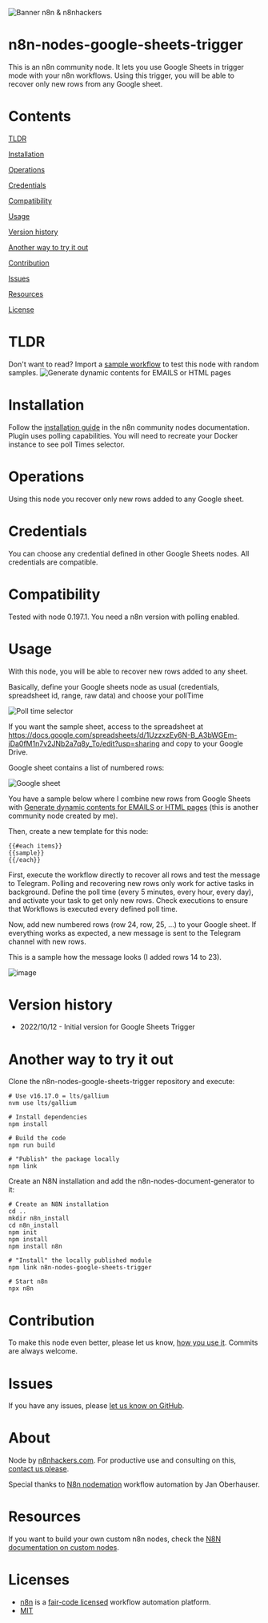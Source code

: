 ![Banner n8n & n8nhackers](images/n8n-and-n8nhackers.png)

# n8n-nodes-google-sheets-trigger

This is an n8n community node. It lets you use Google Sheets in trigger mode with your n8n workflows.
Using this trigger, you will be able to recover only new rows from any Google sheet.

# Contents

[TLDR](#TLDR)  

[Installation](#installation)  

[Operations](#operations)  

[Credentials](#credentials)

[Compatibility](#compatibility)  

[Usage](#usage)

[Version history](#version-history)

[Another way to try it out](#another-way-to-try-it-out)

[Contribution](#contribution)

[Issues](#issues)

[Resources](#resources)

[License](#license)

# TLDR
Don't want to read? Import a [sample workflow](https://app.n8n.io/workflows/1790) to test this node with random samples.
![Generate dynamic contents for EMAILS or HTML pages](images/workflow-sample.jpeg?raw=true "Generate dynamic contents for EMAILS or HTML pages")

# Installation
Follow the [installation guide](https://docs.n8n.io/integrations/community-nodes/installation/) in the n8n community nodes documentation.
Plugin uses polling capabilities. You will need to recreate your Docker instance to see poll Times selector.

# Operations
Using this node you recover only new rows added to any Google sheet.

# Credentials
You can choose any credential defined in other Google Sheets nodes. 
All credentials are compatible.

# Compatibility
Tested with node 0.197.1.
You need a n8n version with polling enabled.

# Usage

With this node, you will be able to recover new rows added to any sheet.

Basically, define your Google sheets node as usual (credentials, spreadsheet id, range, raw data) and choose your pollTime

![Poll time selector](images/polltimes.png)

If you want the sample sheet, access to the spreadsheet at
https://docs.google.com/spreadsheets/d/1UzzxzEy6N-B_A3bWGEm-iDa0fM1n7v2JNb2a7q8y_To/edit?usp=sharing
and copy to your Google Drive.

Google sheet contains a list of numbered rows:

![Google sheet](images/contents-google-sheet.jpeg)


You have a sample below where I combine new rows from Google Sheets with [Generate dynamic contents for EMAILS or HTML pages](https://app.n8n.io/workflows/1790) (this is another community node created by me).

Then, create a new template for this node:

```
{{#each items}}
{{sample}}
{{/each}}
```

First, execute the workflow directly to recover all rows and test the message to Telegram.
Polling and recovering new rows only work for active tasks in background.
Define the poll time (every 5 minutes, every hour, every day), and activate your task to get only new rows. 
Check executions to ensure that Workflows is executed every defined poll time.

Now, add new numbered rows (row 24, row, 25, ...) to your Google sheet.
If everything works as expected, a new message is sent to the Telegram channel with new rows.

This is a sample how the message looks (I added rows 14 to 23).

![image](images/telegram-sample.png)


# Version history

* 2022/10/12 - Initial version for Google Sheets Trigger

# Another way to try it out

Clone the n8n-nodes-google-sheets-trigger repository and execute:
```
# Use v16.17.0 = lts/gallium
nvm use lts/gallium

# Install dependencies
npm install

# Build the code
npm run build

# "Publish" the package locally
npm link
```

Create an N8N installation and add the n8n-nodes-document-generator to it:
```
# Create an N8N installation
cd ..
mkdir n8n_install
cd n8n_install
npm init
npm install
npm install n8n

# "Install" the locally published module
npm link n8n-nodes-google-sheets-trigger

# Start n8n
npx n8n
```

# Contribution
To make this node even better, please let us know, [how you use it](mailto:miquel@n8nhackers.com). Commits are always welcome.

# Issues
If you have any issues, please [let us know on GitHub](https://github.com/n8nhackers/n8n-nodes-google-sheets-trigger/issues).

# About
Node by [n8nhackers.com](https://n8nhackers.com). For productive use and consulting on this, [contact us please](mailto:contact@n8nhackers.com).

Special thanks to [N8n nodemation](https://n8n.io) workflow automation by Jan Oberhauser.

# Resources
If you want to build your own custom n8n nodes, check the [N8N documentation on custom nodes](https://docs.n8n.io/nodes/creating-nodes/create-n8n-nodes-module.html).


# Licenses
* [n8n](https://n8n.io/) is a [fair-code licensed](https://docs.n8n.io/reference/license/) workflow automation platform.
* [MIT](https://github.com/n8n-io/n8n-nodes-starter/blob/master/LICENSE.md)
